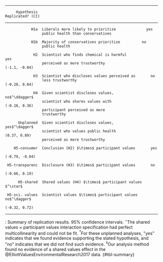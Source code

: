 ------------------------------------------------------------------------------------
         Hypothesis                                                Replicated? (CI)   
-------------------  ---------------------------------------       -----------------
                H1a  Liberals more likely to prioritize              yes           
                     public health than conservatives                
     
                H1b  Majority of conservatives prioritize          no            
                     public health                                               
     
                 H2  Scientist who finds chemical is harmful             yes           
                     perceived as more trustworthy                      (-1.1, -0.84)

                 H3  Scientist who discloses values perceived as       no            
                     less trustworthy                                  (-0.28, 0.04)   
                     
                 H4  Given scientist discloses values,                   no$^\ddagger$
                     scientist who shares values with                    (-0.16, 0.36)
                     participant perceived as more 
                     trustworthy                             
                     
          Unplanned  Given scientist discloses values,                  yes$^\dagger$  
                     scientist who values public health                 (0.37, 0.89)          
                     perceived as more trustworthy                                
                        
        H5-consumer  Conclusion (H2) $\times$ participant values       yes     
                                                                       (-0.79, -0.04)

     H5-transparenc  Disclosure (H3) $\times$ participant values       no    
                                                                       (-0.66, 0.19)

          H5-shared  Shared values (H4) $\times$ participant values    $^\star$  

     H5-sci. values  Scientist values $\times$ participant values      no$^\dagger$ 
                                                                       (-0.32, 0.72)
------------------------------------------------------------------------------------

: Summary of replication results.  95% confidence intervals. $^\star$The shared values $\times$ participant values interaction specification had perfect multicollinearity and could not be fit.  $^\dagger$For these unplanned analyses, "yes" indicates that we found evidence supporting the stated hypothesis, and "no" indicates that we did not find such evidence. $^\ddagger$Our analysis method found no evidence of a shared values effect in the @ElliottValuesEnvironmentalResearch2017 data. {#tbl-summary}
